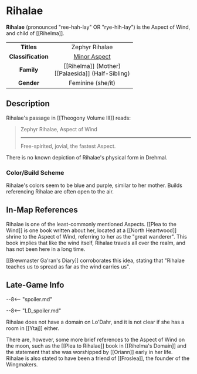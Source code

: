 # Rihalae

**Rihalae** (pronounced "ree-hah-lay" OR "rye-hih-lay") is the Aspect of Wind, and child of [[Rihelma]]. 

|  |  |
|:----------:|:----------------------:|
| **Titles** | Zephyr Rihalae |
| **Classification** | [Minor Aspect](/Lore/Higher_Beings/Aspects/Minor_Aspects/) |
| **Family** | [[Rihelma]] (Mother) <br> [[Palaesida]] (Half-Sibling) |
| **Gender** | Feminine (she/it) |

## Description

Rihalae's passage in [[Theogony Volume III]] reads: 

> Zephyr Rihalae, Aspect of Wind
> ***
> Free-spirited, jovial, the fastest Aspect.

There is no known depiction of Rihalae's physical form in Drehmal.

### Color/Build Scheme

Rihalae's colors seem to be blue and purple, similar to her mother. Builds referencing Rihalae are often open to the air.

## In-Map References

Rihalae is one of the least-commonly mentioned Aspects. [[Plea to the Wind]] is one book written about her, located at a [[North Heartwood]] shrine to the Aspect of Wind, referring to her as the "great wanderer". This book implies that like the wind itself, Rihalae travels all over the realm, and has not been here in a long time.

[[Brewmaster Ga'ran's Diary]] corroborates this idea, stating that "Rihalae teaches us to spread as far as the wind carries us".

## Late-Game Info

--8<-- "spoiler.md"

--8<-- "LD_spoiler.md"

Rihalae does not have a domain on Lo'Dahr, and it is not clear if she has a room in [[Ytaj]] either.

There are, however, some more brief references to the Aspect of Wind on the moon, such as the [[Plea to Rihalae]] book in [[Rihelma's Domain]] and the statement that she was worshipped by [[Oriann]] early in her life. Rihalae is also stated to have been a friend of [[Froslea]], the founder of the Wingmakers.

